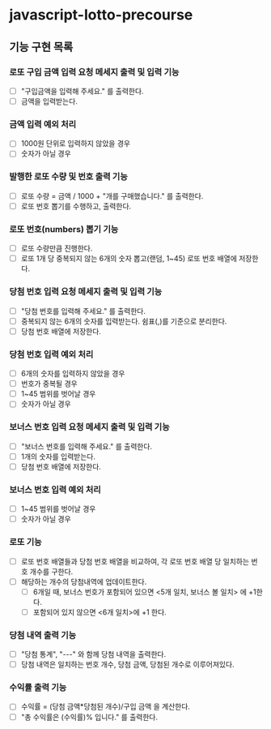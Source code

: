 # javascript-lotto-precourse

## 기능 구현 목록
### 로또 구입 금액 입력 요청 메세지 출력 및 입력 기능
- [ ] "구입금액을 입력해 주세요." 를 출력한다.
- [ ] 금액을 입력받는다.
### 금액 입력 예외 처리 
- [ ] 1000원 단위로 입력하지 않았을 경우
- [ ] 숫자가 아닐 경우
### 발행한 로또 수량 및 번호 출력 기능
- [ ] 로또 수량 = 금액 / 1000 + "개를 구매했습니다." 를 출력한다.
- [ ] 로또 번호 뽑기를 수행하고, 출력한다.
### 로또 번호(numbers) 뽑기 기능
- [ ] 로또 수량만큼 진행한다.
- [ ] 로또 1개 당 중복되지 않는 6개의 숫자 뽑고(랜덤, 1~45) 로또 번호 배열에 저장한다.
### 당첨 번호 입력 요청 메세지 출력 및 입력 기능
- [ ] "당첨 번호를 입력해 주세요." 를 출력한다.
- [ ] 중복되지 않는 6개의 숫자를 입력받는다. 쉼표(,)를 기준으로 분리한다.
- [ ] 당첨 번호 배열에 저장한다.
### 당첨 번호 입력 예외 처리
- [ ] 6개의 숫자를 입력하지 않았을 경우
- [ ] 번호가 중복될 경우
- [ ] 1~45 범위를 벗어날 경우
- [ ] 숫자가 아닐 경우
### 보너스 번호 입력 요청 메세지 출력 및 입력 기능
- [ ] "보너스 번호를 입력해 주세요." 를 출력한다.
- [ ] 1개의 숫자를 입력받는다.
- [ ] 당첨 번호 배열에 저장한다.
### 보너스 번호 입력 예외 처리 
- [ ] 1~45 범위를 벗어날 경우
- [ ] 숫자가 아닐 경우
### 로또 기능
- [ ] 로또 번호 배열들과 당첨 번호 배열을 비교하여, 각 로또 번호 배열 당 일치하는 번호 개수를 구한다.
- [ ] 해당하는 개수의 당첨내역에 업데이트한다. 
    - [ ] 6개일 때, 보너스 번호가 포함되어 있으면 <5개 일치, 보너스 볼 일치> 에 +1한다.
    - [ ] 포함되어 있지 않으면 <6개 일치>에 +1 한다.
### 당첨 내역 출력 기능
- [ ] "당첨 통계", "---" 와 함께 당첨 내역을 출력한다.
- [ ] 당첨 내역은 일치하는 번호 개수, 당첨 금액, 당첨된 개수로 이루어져있다.
### 수익률 출력 기능
- [ ] 수익률 = (당첨 금액*당첨된 개수)/구입 금액 을 계산한다.
- [ ] "총 수익률은 (수익률)% 입니다." 를 출력한다.
